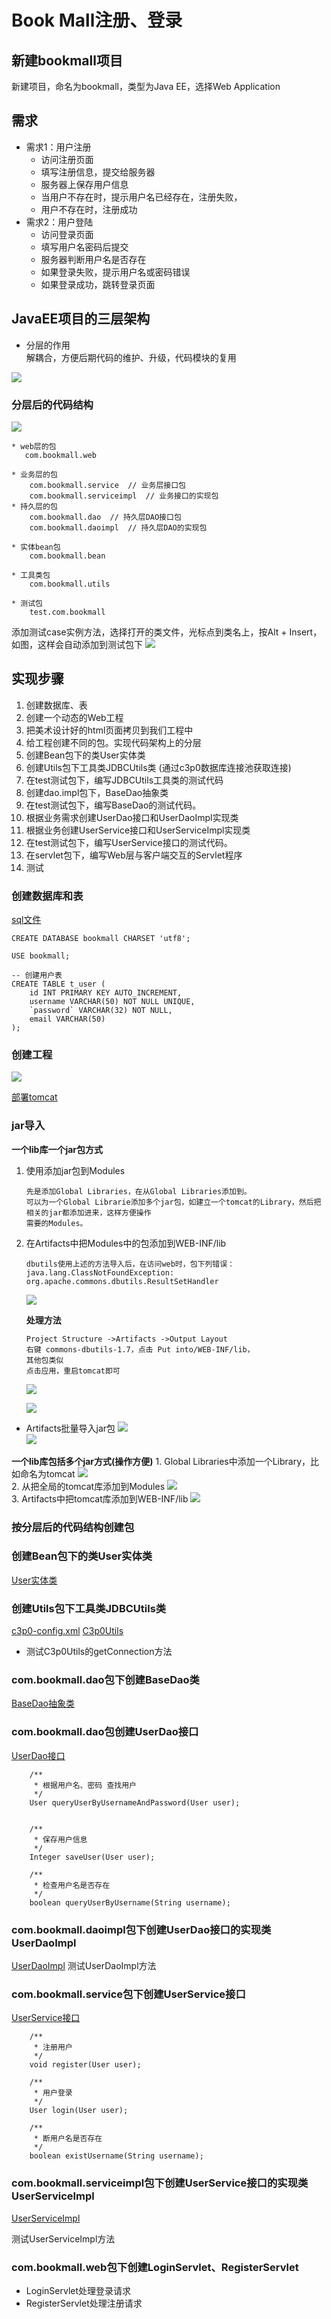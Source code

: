 Book Mall注册、登录
==

## 新建bookmall项目
新建项目，命名为bookmall，类型为Java EE，选择Web Application


    
## 需求
* 需求1：用户注册
    * 访问注册页面
    * 填写注册信息，提交给服务器
    * 服务器上保存用户信息
    * 当用户不存在时，提示用户名已经存在，注册失败，
    * 用户不存在时，注册成功
* 需求2：用户登陆
    * 访问登录页面
    * 填写用户名密码后提交
    * 服务器判断用户名是否存在
    * 如果登录失败，提示用户名或密码错误
    * 如果登录成功，跳转登录页面

## JavaEE项目的三层架构
* 分层的作用  
解耦合，方便后期代码的维护、升级，代码模块的复用

![](../images/bookmall/javaee架构.png)


### 分层后的代码结构
![](../images/bookmall/javaee代码结构.png)

```text
* web层的包
   com.bookmall.web
   
* 业务层的包
    com.bookmall.service  // 业务层接口包
    com.bookmall.serviceimpl  // 业务接口的实现包
* 持久层的包
    com.bookmall.dao  // 持久层DAO接口包
    com.bookmall.daoimpl  // 持久层DAO的实现包
    
* 实体bean包
    com.bookmall.bean
    
* 工具类包
    com.bookmall.utils
    
* 测试包
    test.com.bookmall
```
添加测试case实例方法，选择打开的类文件，光标点到类名上，按Alt + Insert，如图，这样会自动添加到测试包下
![](../images/bookmall/添加junit测试实例.png)  


## 实现步骤
1. 创建数据库、表
2. 创建一个动态的Web工程
3. 把美术设计好的html页面拷贝到我们工程中
4. 给工程创建不同的包。实现代码架构上的分层
5. 创建Bean包下的类User实体类
6. 创建Utils包下工具类JDBCUtils类	(通过c3p0数据库连接池获取连接)
7. 在test测试包下，编写JDBCUtils工具类的测试代码
8. 创建dao.impl包下，BaseDao抽象类
9. 在test测试包下，编写BaseDao的测试代码。
10. 根据业务需求创建UserDao接口和UserDaoImpl实现类
11. 根据业务创建UserService接口和UserServiceImpl实现类
12. 在test测试包下，编写UserService接口的测试代码。
13. 在servlet包下，编写Web层与客户端交互的Servlet程序
14. 测试

### 创建数据库和表
[sql文件](sql/bookmall.sql)

```mysql
CREATE DATABASE bookmall CHARSET 'utf8';

USE bookmall;

-- 创建用户表
CREATE TABLE t_user (
    id INT PRIMARY KEY AUTO_INCREMENT,
    username VARCHAR(50) NOT NULL UNIQUE,
    `password` VARCHAR(32) NOT NULL,
    email VARCHAR(50)
);
```

### 创建工程
![](../images/tomcat/tomcat_1.png)  

[部署tomcat](../readme/IDEA配置Tomcat_创建动态Web工程_新建一个Servlet项目.md)

### jar导入
**一个lib库一个jar包方式**
1. 使用添加jar包到Modules
    ```text
    先是添加Global Libraries，在从Global Libraries添加到。
    可以为一个Global Librarie添加多个jar包，如建立一个tomcat的Library，然后把相关的jar都添加进来，这样方便操作
    需要的Modules。
    ```
2. 在Artifacts中把Modules中的包添加到WEB-INF/lib
    ```text
    dbutils使用上述的方法导入后，在访问web时，包下列错误：
    java.lang.ClassNotFoundException: org.apache.commons.dbutils.ResultSetHandler
    ```
    ![](../images/tomcat/dbutils_01.png)

    **处理方法**
    ```text
    Project Structure ->Artifacts ->Output Layout
    右键 commons-dbutils-1.7，点击 Put into/WEB-INF/lib，
    其他包类似
    点击应用，重启tomcat即可
    ```
    ![](../images/tomcat/dbutils_02.png)  
    
    ![](../images/tomcat/dbutils_03.png)
    
* Artifacts批量导入jar包
    ![](../images/tomcat/artifacts_import_jar.png)  
    ![](../images/tomcat/artifacts_import_jar_02.png)  

**一个lib库包括多个jar方式(操作方便)**
    1. Global Libraries中添加一个Library，比如命名为tomcat
    ![](../images/tomcat/jar_import01.png)  
    2. 从把全局的tomcat库添加到Modules
    ![](../images/tomcat/jar_import02.png)  
    3. Artifacts中把tomcat库添加到WEB-INF/lib
    ![](../images/tomcat/jar_import03.png)  
    
### 按分层后的代码结构创建包

### 创建Bean包下的类User实体类
[User实体类](../bookmall/src/com/bookmall/bean/User.java)  

### 创建Utils包下工具类JDBCUtils类
[c3p0-config.xml](../bookmall/src/c3p0-config.xml)
[C3p0Utils](../bookmall/src/com/bookmall/utils/C3p0Utils.java)  

* 测试C3p0Utils的getConnection方法

### com.bookmall.dao包下创建BaseDao类
[BaseDao抽象类](../bookmall/src/com/bookmall/dao/BaseDao.java)

### com.bookmall.dao包创建UserDao接口
[UserDao接口](../bookmall/src/com/bookmall/dao/UserDao.java)
```text
    /**
     * 根据用户名、密码 查找用户
     */
    User queryUserByUsernameAndPassword(User user);


    /**
     * 保存用户信息
     */
    Integer saveUser(User user);

    /**
     * 检查用户名是否存在
     */
    boolean queryUserByUsername(String username);
```


### com.bookmall.daoimpl包下创建UserDao接口的实现类UserDaoImpl
[UserDaoImpl](../bookmall/src/com/bookmall/daoimpl/UserDaoImpl.java)
测试UserDaoImpl方法

### com.bookmall.service包下创建UserService接口
[UserService接口](../bookmall/src/com/bookmall/service/UserService.java)

```text
    /**
     * 注册用户
     */
    void register(User user);

    /**
     * 用户登录
     */
    User login(User user);

    /**
     * 断用户名是否存在
     */
    boolean existUsername(String username);
```

### com.bookmall.serviceimpl包下创建UserService接口的实现类UserServiceImpl
[UserServiceImpl](../bookmall/src/com/bookmall/serviceimpl/UserServiceImpl.java)

测试UserServiceImpl方法


### com.bookmall.web包下创建LoginServlet、RegisterServlet
* LoginServlet处理登录请求
* RegisterServlet处理注册请求
